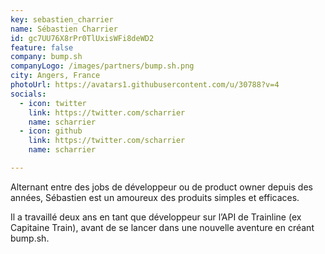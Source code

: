 ```yaml
---
key: sebastien_charrier
name: Sébastien Charrier
id: gc7UU76X8rPr0TlUxisWFi8deWD2
feature: false
company: bump.sh
companyLogo: /images/partners/bump.sh.png
city: Angers, France
photoUrl: https://avatars1.githubusercontent.com/u/30788?v=4
socials:
  - icon: twitter
    link: https://twitter.com/scharrier
    name: scharrier
  - icon: github
    link: https://twitter.com/scharrier
    name: scharrier

---
```


Alternant entre des jobs de développeur ou de product owner depuis des années, Sébastien est un amoureux des produits simples et efficaces.

Il a travaillé deux ans en tant que développeur sur l’API de Trainline (ex Capitaine Train), avant de se lancer dans une nouvelle aventure en créant bump.sh.